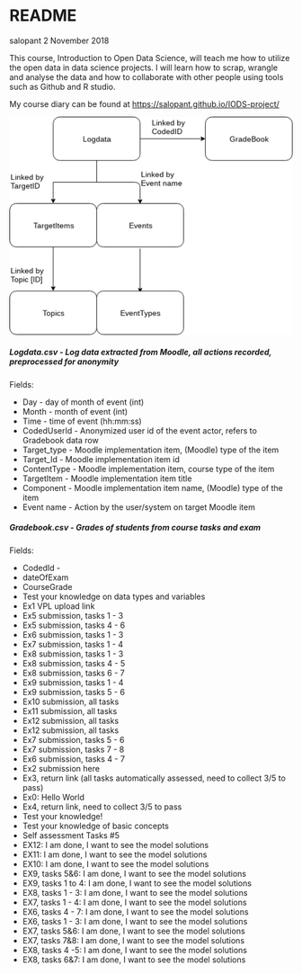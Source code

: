 README
================
salopant
2 November 2018

This course, Introduction to Open Data Science, will teach me how to
utilize the open data in data science projects. I will learn how to
scrap, wrangle and analyse the data and how to collaborate with other
people using tools such as Github and R studio.

My course diary can be found at
<https://salopant.github.io/IODS-project/>

![Data dependencies](./data_structure.png)

##### Logdata.csv - Log data extracted from Moodle, all actions recorded, preprocessed for anonymity
Fields:
+ Day - day of month of event (int)
+ Month - month of event (int)
+ Time - time of event (hh:mm:ss)
+ CodedUserId - Anonymized user id of the event actor, refers to Gradebook data row
+ Target_type - Moodle implementation item, (Moodle) type of the item
+ Target_Id - Moodle implementation item id
+ ContentType - Moodle implementation item, course type of the item
+ TargetItem - Moodle implementation item title
+ Component - Moodle implementation item name, (Moodle) type of the item
+ Event name - Action by the user/system on target Moodle item

##### Gradebook.csv - Grades of students from course tasks and exam
Fields:
+ CodedId - 
+ dateOfExam
+ CourseGrade
+ Test your knowledge on data types and variables 
+ Ex1 VPL upload link 
+ Ex5 submission, tasks 1 - 3 
+ Ex5 submission, tasks 4 - 6 
+ Ex6 submission, tasks 1 - 3 
+ Ex7 submission, tasks 1 - 4 
+ Ex8 submission, tasks 1 - 3 
+ Ex8 submission, tasks 4 - 5 
+ Ex8 submission, tasks 6 - 7 
+ Ex9 submission, tasks 1 - 4 
+ Ex9 submission, tasks 5 - 6 
+ Ex10 submission, all tasks 
+ Ex11 submission, all tasks 
+ Ex12 submission, all tasks 
+ Ex12 submission, all tasks 
+ Ex7 submission, tasks 5 - 6 
+ Ex7 submission, tasks 7 - 8 
+ Ex6 submission, tasks 4 - 7 
+ Ex2 submission here 
+ Ex3, return link (all tasks automatically assessed, need to collect 3/5 to pass) 
+ Ex0:  Hello World 
+ Ex4, return link, need to collect 3/5 to pass 
+ Test your knowledge! 
+ Test your knowledge of basic concepts 
+ Self assessment Tasks #5 
+ EX12:  I am done, I want to see the model solutions 
+ EX11:  I am done, I want to see the model solutions 
+ EX10:  I am done, I want to see the model solutions 
+ EX9, tasks 5&6:  I am done, I want to see the model solutions 
+ EX9, tasks 1 to 4:  I am done, I want to see the model solutions 
+ EX8, tasks 1 - 3:  I am done, I want to see the model solutions 
+ EX7, tasks 1 - 4:  I am done, I want to see the model solutions 
+ EX6, tasks 4 - 7:  I am done, I want to see the model solutions 
+ EX6, tasks 1 - 3:  I am done, I want to see the model solutions 
+ EX7, tasks 5&6:  I am done, I want to see the model solutions 
+ EX7, tasks 7&8:  I am done, I want to see the model solutions 
+ EX8, tasks 4 -5:  I am done, I want to see the model solutions 
+ EX8, tasks 6&7:  I am done, I want to see the model solutions 
